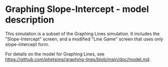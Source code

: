 # Graphing Slope-Intercept - model description

This simulation is a subset of the Graphing Lines simulation. It includes the "Slope-Intercept" screen,
and a modified "Line Game" screen that uses only slope-intercept form.

For details on the model for Graphing Lines, see https://github.com/phetsims/graphing-lines/blob/main/doc/model.md.
